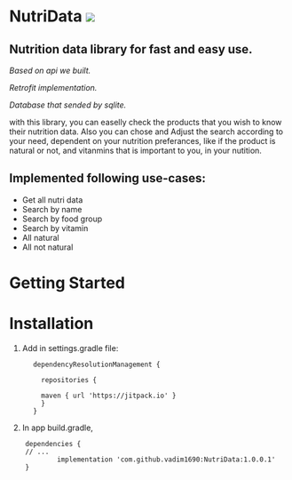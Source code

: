 
# NutriData [![](https://jitpack.io/v/vadim1690/NutriData.svg)](https://jitpack.io/#vadim1690/NutriData)

## Nutrition data library for fast and easy use. 
_Based on api we built._

_Retrofit implementation._ 

_Database that sended by sqlite._

with this library, you can easelly check the products that you wish to know their nutrition data.
Also you can chose and Adjust the search according to your need, dependent on your nutrition preferances, like if the product is natural or not, and vitanmins that is important to you, in your nutition.


## Implemented following use-cases:
* Get all nutri data
* Search by name
* Search by food group
* Search by vitamin
* All natural 
* All not natural

# Getting Started
# Installation
  1. Add in settings.gradle file:
```
      dependencyResolutionManagement {

        repositories {

        maven { url 'https://jitpack.io' }
        }
      }
```
  2. In app build.gradle,
```
    dependencies {
    // ...
	        implementation 'com.github.vadim1690:NutriData:1.0.0.1'
    }
```
